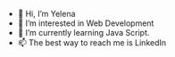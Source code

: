 - 👋 Hi, I’m Yelena
- 👀 I’m interested in Web Development
- 🌱 I’m currently learning Java Script.
- 📫 The best way to reach me is LinkedIn 

<!---
y-monson/y-monson is a ✨ special ✨ repository because its `README.md` (this file) appears on your GitHub profile.
You can click the Preview link to take a look at your changes.
--->
